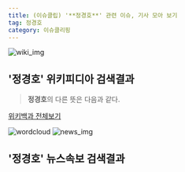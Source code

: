```yaml
---
title: (이슈클립) '**정경호**' 관련 이슈, 기사 모아 보기
tag: 정경호
category: 이슈클리핑
---
```

![wiki_img](https://user-images.githubusercontent.com/42597476/44503234-41136a80-a6d0-11e8-9071-6fc6418eafe4.png)
## **'**정경호**'** 위키피디아 검색결과
>**정경호**의 다른 뜻은 다음과 같다.

<a href="https://ko.wikipedia.org/wiki/정경호" target="_blank">위키백과 전체보기</a>

![wordcloud](https://s3.ap-northeast-2.amazonaws.com/lyrics101-wordcloud/2018-09-14-1536892551.png)
![news_img](https://user-images.githubusercontent.com/42597476/44507050-1206f400-a6e4-11e8-8d98-7ffbfebb353f.png)
## **'**정경호**'** 뉴스속보 검색결과

